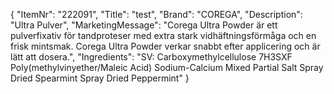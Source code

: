 {
  "ItemNr": "222091",
  "Title": "test",
  "Brand": "COREGA",
  "Description": "Ultra Pulver",
  "MarketingMessage": "Corega Ultra Powder är ett pulverfixativ för tandproteser med extra stark vidhäftningsförmåga och en frisk mintsmak. Corega Ultra Powder verkar snabbt efter applicering och är lätt att dosera.",
  "Ingredients": "SV: Carboxymethylcellulose 7H3SXF Poly(methylvinyether/Maleic Acid) Sodium-Calcium Mixed Partial Salt Spray Dried Spearmint Spray Dried Peppermint"
}
